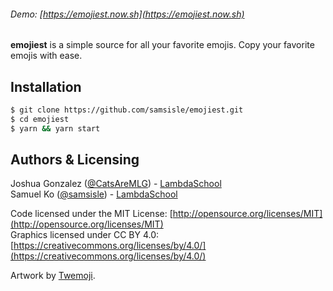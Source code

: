 ###### Demo: [https://emojiest.now.sh](https://emojiest.now.sh)

**emojiest** is a simple source for all your favorite emojis. Copy your favorite emojis with ease.

## Installation

```bash
$ git clone https://github.com/samsisle/emojiest.git
$ cd emojiest
$ yarn && yarn start
```

## Authors & Licensing

Joshua Gonzalez ([@CatsAreMLG](https://github.com/CatsAreMLG)) - [LambdaSchool](https://lambdaschool.com/)<br>
Samuel Ko ([@samsisle](https://github.com/samsisle)) - [LambdaSchool](https://lambdaschool.com/)

Code licensed under the MIT License: [http://opensource.org/licenses/MIT](http://opensource.org/licenses/MIT)<br>
Graphics licensed under CC BY 4.0: [https://creativecommons.org/licenses/by/4.0/](https://creativecommons.org/licenses/by/4.0/)

Artwork by [Twemoji](https://twemoji.twitter.com/).
